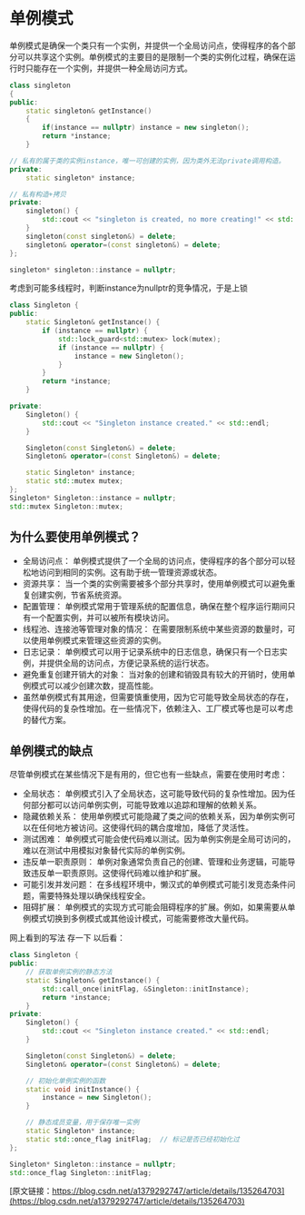 # 单例模式
单例模式是确保一个类只有一个实例，并提供一个全局访问点，使得程序的各个部分可以共享这个实例。单例模式的主要目的是限制一个类的实例化过程，确保在运行时只能存在一个实例，并提供一种全局访问方式。

```cpp
class singleton
{
public:
    static singleton& getInstance() 
    {
        if(instance == nullptr) instance = new singleton();
        return *instance;
    }

// 私有的属于类的实例instance，唯一可创建的实例，因为类外无法private调用构造。
private:
    static singleton* instance;

// 私有构造+拷贝
private:
    singleton() {
        std::cout << "singleton is created, no more creating!" << std::endl;
    }
    singleton(const singleton&) = delete;
    singleton& operator=(const singleton&) = delete;
};

singleton* singleton::instance = nullptr;
```

考虑到可能多线程时，判断instance为nullptr的竞争情况，于是上锁
```cpp
class Singleton {
public:
    static Singleton& getInstance() {
        if (instance == nullptr) {
            std::lock_guard<std::mutex> lock(mutex);  
            if (instance == nullptr) {
                instance = new Singleton();
            }
        }
        return *instance;
    }

private:
    Singleton() {
        std::cout << "Singleton instance created." << std::endl;
    }

    Singleton(const Singleton&) = delete;
    Singleton& operator=(const Singleton&) = delete;

    static Singleton* instance;
    static std::mutex mutex;  
};
Singleton* Singleton::instance = nullptr;
std::mutex Singleton::mutex;
```

## 为什么要使用单例模式？
- 全局访问点： 单例模式提供了一个全局的访问点，使得程序的各个部分可以轻松地访问到相同的实例。这有助于统一管理资源或状态。
- 资源共享： 当一个类的实例需要被多个部分共享时，使用单例模式可以避免重复创建实例，节省系统资源。
- 配置管理： 单例模式常用于管理系统的配置信息，确保在整个程序运行期间只有一个配置实例，并可以被所有模块访问。
- 线程池、连接池等管理对象的情况： 在需要限制系统中某些资源的数量时，可以使用单例模式来管理这些资源的实例。
- 日志记录： 单例模式可以用于记录系统中的日志信息，确保只有一个日志实例，并提供全局的访问点，方便记录系统的运行状态。
- 避免重复创建开销大的对象： 当对象的创建和销毁具有较大的开销时，使用单例模式可以减少创建次数，提高性能。
- 虽然单例模式有其用途，但需要慎重使用，因为它可能导致全局状态的存在，使得代码的复杂性增加。在一些情况下，依赖注入、工厂模式等也是可以考虑的替代方案。

## 单例模式的缺点
尽管单例模式在某些情况下是有用的，但它也有一些缺点，需要在使用时考虑：
- 全局状态： 单例模式引入了全局状态，这可能导致代码的复杂性增加。因为任何部分都可以访问单例实例，可能导致难以追踪和理解的依赖关系。
- 隐藏依赖关系： 使用单例模式可能隐藏了类之间的依赖关系，因为单例实例可以在任何地方被访问。这使得代码的耦合度增加，降低了灵活性。
- 测试困难： 单例模式可能会使代码难以测试。因为单例实例是全局可访问的，难以在测试中用模拟对象替代实际的单例实例。
- 违反单一职责原则： 单例对象通常负责自己的创建、管理和业务逻辑，可能导致违反单一职责原则。这使得代码难以维护和扩展。
- 可能引发并发问题： 在多线程环境中，懒汉式的单例模式可能引发竞态条件问题，需要特殊处理以确保线程安全。
- 阻碍扩展： 单例模式的实现方式可能会阻碍程序的扩展。例如，如果需要从单例模式切换到多例模式或其他设计模式，可能需要修改大量代码。


网上看到的写法 存一下 以后看：

```cpp
class Singleton {
public:
    // 获取单例实例的静态方法
    static Singleton& getInstance() {
        std::call_once(initFlag, &Singleton::initInstance);
        return *instance;
    }
private:
    Singleton() {
        std::cout << "Singleton instance created." << std::endl;
    }

    Singleton(const Singleton&) = delete;
    Singleton& operator=(const Singleton&) = delete;

    // 初始化单例实例的函数
    static void initInstance() {
        instance = new Singleton();
    }

    // 静态成员变量，用于保存唯一实例
    static Singleton* instance;
    static std::once_flag initFlag;  // 标记是否已经初始化过
};

Singleton* Singleton::instance = nullptr;
std::once_flag Singleton::initFlag;
```                   
[原文链接：https://blog.csdn.net/a1379292747/article/details/135264703](https://blog.csdn.net/a1379292747/article/details/135264703)
